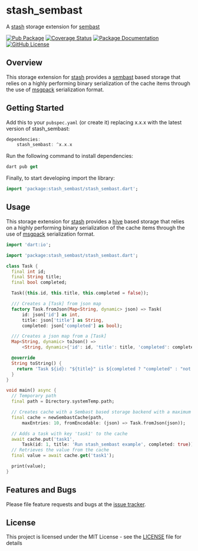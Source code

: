 # stash_sembast
A [stash](https://github.com/ivoleitao/stash) storage extension for [sembast](https://pub.dev/packages/sembast)

[![Pub Package](https://img.shields.io/pub/v/stash_sembast.svg?style=flat-square)](https://pub.dartlang.org/packages/stash_sembast)
[![Coverage Status](https://codecov.io/gh/ivoleitao/stash/graph/badge.svg?flag=stash_sembast)](https://codecov.io/gh/ivoleitao/stash_sembast)
[![Package Documentation](https://img.shields.io/badge/doc-stash_sembast-blue.svg)](https://www.dartdocs.org/documentation/stash_sembast/latest)
[![GitHub License](https://img.shields.io/badge/License-MIT-yellow.svg)](https://opensource.org/licenses/MIT)

## Overview

This storage extension for [stash](https://pub.dartlang.org/packages/stash) provides a 
[sembast](https://pub.dev/packages/sembast) based storage that relies on a highly performing binary serialization of the cache items through the use of [msgpack](https://msgpack.org) serialization format.

## Getting Started

Add this to your `pubspec.yaml` (or create it) replacing x.x.x with the latest version of stash_sembast:

```dart
dependencies:
    stash_sembast: ^x.x.x
```

Run the following command to install dependencies:

```dart
dart pub get
```

Finally, to start developing import the library:

```dart
import 'package:stash_sembast/stash_sembast.dart';
```

## Usage

This storage extension for [stash](https://pub.dartlang.org/packages/stash) provides a 
[hive](https://pub.dev/packages/sembast) based storage that relies on a highly performing binary serialization of the cache items through the use of [msgpack](https://msgpack.org) serialization format.


```dart
import 'dart:io';

import 'package:stash_sembast/stash_sembast.dart';

class Task {
  final int id;
  final String title;
  final bool completed;

  Task({this.id, this.title, this.completed = false});

  /// Creates a [Task] from json map
  factory Task.fromJson(Map<String, dynamic> json) => Task(
      id: json['id'] as int,
      title: json['title'] as String,
      completed: json['completed'] as bool);

  /// Creates a json map from a [Task]
  Map<String, dynamic> toJson() =>
      <String, dynamic>{'id': id, 'title': title, 'completed': completed};

  @override
  String toString() {
    return 'Task ${id}: "${title}" is ${completed ? "completed" : "not completed"}';
  }
}

void main() async {
  // Temporary path
  final path = Directory.systemTemp.path;

  // Creates cache with a Sembast based storage backend with a maximum capacity of 10 entries
  final cache = newSembastCache(path,
      maxEntries: 10, fromEncodable: (json) => Task.fromJson(json));

  // Adds a task with key 'task1' to the cache
  await cache.put('task1',
      Task(id: 1, title: 'Run stash_sembast example', completed: true));
  // Retrieves the value from the cache
  final value = await cache.get('task1');

  print(value);
}
```

## Features and Bugs

Please file feature requests and bugs at the [issue tracker][tracker].

[tracker]: https://github.com/ivoleitao/stash_sembast/issues/new

## License

This project is licensed under the MIT License - see the [LICENSE](https://github.com/ivoleitao/stash/blob/develop/packages/stash_sembast/LICENSE) file for details